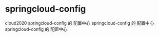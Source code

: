 # springcloud-config
cloud2020
springcloud-config 的 配置中心
springcloud-config 的 配置中心
springcloud-config 的 配置中心
